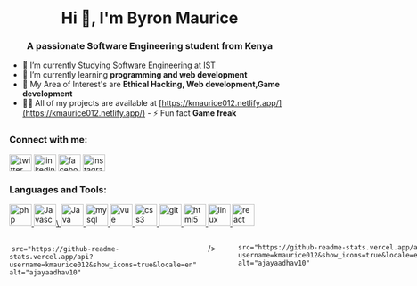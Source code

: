 <h1 align="center">Hi 👋, I'm Byron Maurice </h1>
<h3 align="center">A passionate Software Engineering student from Kenya</h3>

<!-- <p align="left">
  <img src="https://reecebyron1.netlify.app/assets/img/portfolio/me.jpeg" />
</p>
 -->
<!-- <p align="left">
  <a href="https://github.com/ryo-ma/github-profile-trophy"
    ><img
      src="https://reecebyron1.netlify.app/assets/img/portfolio/me.jpeg"
      alt="image not found"
  /></a>
</p> -->


- 🔭 I’m currently Studying [Software Engineering at IST
](https://isteducation.com) 
- 🌱 I’m currently learning **programming and web development** 
- 👯 My Area of Interest's are **Ethical Hacking, Web development,Game development** 
- 👨‍💻 All of my projects are available at
     [https://kmaurice012.netlify.app/](https://kmaurice012.netlify.app/) - ⚡ Fun
fact **Game freak**

<h3 align="left">Connect with me:</h3>
<p align="left">
  <a href="https://twitter.com/reecebyron012" target="blank"
    ><img
      align="center"
      src="https://img.icons8.com/sf-ultralight-filled/344/twitter.png"
      alt="twitter"
      height="30"
      width="40"
  /></a>
  <a href="https://www.linkedin.com/in/king-maurice/" target="blank"
    ><img
      align="center"
      src="https://img.icons8.com/glyph-neue/344/linkedin.png"
      alt="linkedin"
      height="30"
      width="40"
  /></a>
  <a href="https://fb.com/" target="blank"
    ><img
      align="center"
      src="https://img.icons8.com/ios-filled/344/facebook--v1.png"
      alt="facebook"
      height="30"
      width="40"
  /></a>
  <a href="https://instagram.com/" target="blank"
    ><img
      align="center"
      src="https://img.icons8.com/ios-filled/344/instagram-new--v1.png"
      alt="instagram"
      height="30"
      width="40"
  /></a>
</p>

<h3 align="left">Languages and Tools:</h3>
<p align="left">
    <a href="https://www.php.net" target="_blank" rel="noreferrer">
        <img
          src="https://cdn-icons-png.flaticon.com/512/652/652216.png"
          alt="php"
          width="40"
          height="40"
        />
      </a>
      <a href="https://aws.amazon.com" target="_blank" rel="noreferrer">
        <img
          src="https://cdn-icons-png.flaticon.com/512/721/721671.png"
          alt="Javascript"
          width="40"
          height="40"
        />\
        <a href="https://aws.amazon.com" target="_https://img.icons8.com/ios/344/java-coffee-cup-logo--v1.pngblank" rel="noreferrer">
        <img
          src="https://img.icons8.com/ios/344/java-coffee-cup-logo--v1.png"
          alt="Java"
          width="40"
          height="40"
        />
      </a>
      <a href="https://www.mysql.com/" target="_blank" rel="noreferrer">
        <img
          src="https://cdn-icons-png.flaticon.com/512/288/288882.png"
          alt="mysql"
          width="40"
          height="40"
        />
      </a>
  <a href="https://www.arduino.cc/" target="_blank" rel="noreferrer">
    <img
      src="https://img.icons8.com/windows/344/vuejs.png"
      alt="vue"
      width="40"
      height="40"
    />
  </a>
   
  
  <!-- <a href="https://getbootstrap.com" target="_blank" rel="noreferrer">
    <img
      src="https://raw.githubusercontent.com/devicons/devicon/master/icons/bootstrap/bootstrap-plain-wordmark.svg"
      alt="bootstrap"
      width="40"
      height="40"
    />
  </a> -->
  <!-- <a href="https://couchdb.apache.org/" target="_blank" rel="noreferrer">
    <img
      src="https://raw.githubusercontent.com/devicons/devicon/0d6c64dbbf311879f7d563bfc3ccf559f9ed111c/icons/couchdb/couchdb-original.svg"
      alt="couchdb"
      width="40"
      height="40"
    />
  </a> -->
  <a href="https://www.w3schools.com/css/" target="_blank" rel="noreferrer">
    <img
      src="https://img.icons8.com/ios-filled/344/css3.png"
      alt="css3"
      width="40"
      height="40"
    />
  </a>
  <a href="https://git-scm.com/" target="_blank" rel="noreferrer">
    <img
      src="https://cdn-icons-png.flaticon.com/512/1240/1240970.png"
      alt="git"
      width="40"
      height="40"
    />
  </a>
  <!-- <a href="https://hadoop.apache.org/" target="_blank" rel="noreferrer">
    <img
      src="https://www.vectorlogo.zone/logos/apache_hadoop/apache_hadoop-icon.svg"
      alt="hadoop"
      width="40"
      height="40"
    />
  </a> -->
  <!-- <a href="https://hive.apache.org/" target="_blank" rel="noreferrer">
    <img
      src="https://www.vectorlogo.zone/logos/apache_hive/apache_hive-icon.svg"
      alt="hive"
      width="40"
      height="40"
    />
  </a> -->
  <a href="https://www.w3.org/html/" target="_blank" rel="noreferrer">
    <img
      src="https://img.icons8.com/ios-filled/344/html-5--v1.png"
      alt="html5"
      width="40"
      height="40"
    />
  </a>
  <!-- <a href="https://www.java.com" target="_blank" rel="noreferrer">
    <img
      src="https://raw.githubusercontent.com/devicons/devicon/master/icons/java/java-original.svg"
      alt="java"
      width="40"
      height="40"
    />
  </a> -->
  <a href="https://www.linux.org/" target="_blank" rel="noreferrer">
    <img
      src="https://img.icons8.com/ios-filled/344/linux.png"
      alt="linux"
      width="40"
      height="40"
    />
  </a>
  <!-- <a href="https://www.mathworks.com/" target="_blank" rel="noreferrer">
    <img
      src="https://upload.wikimedia.org/wikipedia/commons/2/21/Matlab_Logo.png"
      alt="matlab"
      width="40"
      height="40"
    />
  </a> -->
  
  <!-- <a href="https://opencv.org/" target="_blank" rel="noreferrer">
    <img
      src="https://www.vectorlogo.zone/logos/opencv/opencv-icon.svg"
      alt="opencv"
      width="40"
      height="40"
    />
  </a> -->
  <!-- <a href="https://www.oracle.com/" target="_blank" rel="noreferrer">
    <img
      src="https://raw.githubusercontent.com/devicons/devicon/master/icons/oracle/oracle-original.svg"
      alt="oracle"
      width="40"
      height="40"
    />
  </a> -->
  <!-- <a href="https://pandas.pydata.org/" target="_blank" rel="noreferrer">
    <img
      src="https://raw.githubusercontent.com/devicons/devicon/2ae2a900d2f041da66e950e4d48052658d850630/icons/pandas/pandas-original.svg"
      alt="pandas"
      width="40"
      height="40"
    />
  </a> -->
 
  <!-- <a href="https://www.postgresql.org" target="_blank" rel="noreferrer">
    <img
      src="https://raw.githubusercontent.com/devicons/devicon/master/icons/postgresql/postgresql-original-wordmark.svg"
      alt="postgresql"
      width="40"
      height="40"
    />
  </a> -->
  <!-- <a href="https://www.python.org" target="_blank" rel="noreferrer">
    <img
      src="https://raw.githubusercontent.com/devicons/devicon/master/icons/python/python-original.svg"
      alt="python"
      width="40"
      height="40"
    />
  </a> -->
  <!-- <a href="https://pytorch.org/" target="_blank" rel="noreferrer">
    <img
      src="https://www.vectorlogo.zone/logos/pytorch/pytorch-icon.svg"
      alt="pytorch"
      width="40"
      height="40"
    />
  </a> -->
  <a href="https://reactjs.org/" target="_blank" rel="noreferrer">
    <img
      src="https://img.icons8.com/dotty/344/react.png"
      alt="react"
      width="40"
      height="40"
    />
  </a>
  <!-- <a href="https://scikit-learn.org/" target="_blank" rel="noreferrer">
    <img
      src="https://upload.wikimedia.org/wikipedia/commons/0/05/Scikit_learn_logo_small.svg"
      alt="scikit_learn"
      width="40"
      height="40"
    />
  </a>
  <a href="https://www.selenium.dev" target="_blank" rel="noreferrer">
    <img
      src="https://raw.githubusercontent.com/detain/svg-logos/780f25886640cef088af994181646db2f6b1a3f8/svg/selenium-logo.svg"
      alt="selenium"
      width="40"
      height="40"
    />
  </a> -->
  <!-- <a href="https://www.tensorflow.org" target="_blank" rel="noreferrer">
    <img
      src="https://www.vectorlogo.zone/logos/tensorflow/tensorflow-icon.svg"
      alt="tensorflow"
      width="40"
      height="40"
    />
  </a> -->
</p>
<div style="display:flex; gap:20px;">
<p>
  &nbsp;<img
   
    src="https://github-readme-stats.vercel.app/api?username=kmaurice012&show_icons=true&locale=en"
    alt="ajayaadhav10"
  />
</p>
<p>
  <img
   
    src="https://github-readme-stats.vercel.app/api/top-langs?username=kmaurice012&show_icons=true&locale=en&layout=compact"
    alt="ajayaadhav10"
  />
</p>
</div>


